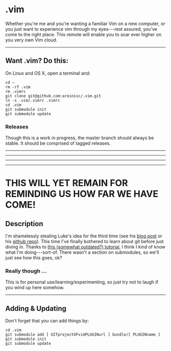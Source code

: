 # .vim
Whether you're me and you're wanting a familiar Vim on a new computer, or you just want to experience vim through my eyes---rest assured, you've come to the right place. This remote will enable you to soar ever higher on you very own Vim cloud.

- - -

## Want .vim? Do this:

On Linux and OS X, open a terminal and:
```
cd ~
rm -rf .vim
rm .vimrc
git clone git@github.com:areinisc/.vim.git
ln -s .vim/.vimrc .vimrc
cd .vim
git submodule init
git submodule update
```

### Releases

Though this is a work in progress, the master branch should always be stable. It should be comprised of tagged releases.





- - -

- - -

- - - 

- - -
# THIS WILL YET REMAIN FOR REMINDING US HOW FAR WE HAVE COME!

## Description
I'm shamelessly stealing Luke's idea for the third time (see his [blog post][des1] or his [github repo][des2]). This time I've finally bothered to learn about git before just diving in. Thanks to [this (somewhat outdated?) tutorial][des3], I think I kind of know what I'm doing---sort-of. There wasn't a section on submodules, so we'll just see how this goes, ok?

### Really though ...
This is for personal use/learning/experimenting, so just try not to laugh if you wind up here somehow.

- - - - -

## Adding \& Updating
Don't forget that you can add things by:
```
cd .vim
git submodule add [ GITprojectOFvimPLUGINurl ] bundle/[ PLUGINname ]
git submodule init
git submodule update
```

[des1]: http://www.terminally-incoherent.com/blog/2012/03/12/putting-your-vim-files-under-version-control/ "Putting your vim files under version control"
[des2]: https://github.com/maciakl/.vim "maciakl/.vim"
[des3]: https://www.atlassian.com/git/tutorials "Become a git guru"
